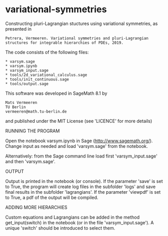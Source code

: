 # variational-symmetries
Constructing pluri-Lagrangian stuctures using variational symmetries, as presented in

	Petrera, Vermeeren. Variational symmetries and pluri-Lagrangian structures for integrable hierarchies of PDEs, 2019.

The code consists of the following files:

	* varsym.sage
	* varsym.ipynb
	* varsym_input.sage
	* tools/2d_variational_calculus.sage
	* tools/init_continuous.sage
	* tools/output.sage

This software was developed in SageMath 8.1 by

	Mats Vermeeren
	TU Berlin
	vermeeren@math.tu-berlin.de
	
and published under the MIT License (see 'LICENCE' for more details)


RUNNING THE PROGRAM

Open the notebook varsym.ipynb in Sage (http://www.sagemath.org/). Change input as needed and load 'varsym.sage' from the notebook.

Alternatively: from the Sage command line load first 'varsym_input.sage' and then 'varsym.sage'.


OUTPUT

Output is printed in the notebook (or console).
If the parameter 'save' is set to True, the program will create log files in the 
subfolder 'logs' and save final results in the subfolder 'lagrangians'. 
If the parameter 'viewpdf' is set to True, a pdf of the output will be compiled.


ADDING MORE HIERARCHIES

Custom equations and Lagrangians can be added in the method get_input(switch) in the notebook (or in
the file 'varsym_input.sage'). A unique 'switch' should be introduced to select them.
